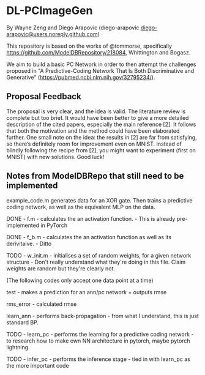# DL-PCImageGen

By Wayne Zeng and Diego Arapovic (diego-arapovic <diego-arapovic@users.noreply.github.com>)

This repository is based on the works of @tommorse, specifically https://github.com/ModelDBRepository/218084, Whittington and Bogasz.

We aim to build a basic PC Network in order to then attempt the challenges proposed in "A Predictive-Coding Network That Is Both Discriminative and Generative" (https://pubmed.ncbi.nlm.nih.gov/32795234/).

## Proposal Feedback

The proposal is very clear, and the idea is valid. The literature review is complete but too brief. It would have been better to give a more detailed description of the cited papers, especially the main reference [2]. It follows that both the motivation and the method could have been elaborated further. One small note on the idea: the results in [2] are far from satisfying, so there’s definitely room for improvement even on MNIST. Instead of blindly following the recipe from [2], you might want to experiment (first on MNIST) with new solutions. Good luck!

## Notes from ModelDBRepo that still need to be implemented

example_code.m generates data for an XOR gate. Then trains a predictive coding network, as well as the equivalent MLP on the data.

DONE - f.m - calculates the an activation function. - This is already pre-implemented in PyTorch

DONE - f_b.m - calculates the an activation function as well as its derivitaive. - Ditto

TODO - w_init.m - initialises a set of random weights, for a given network structure - Don't really understand what they're doing in this file. Claim weights are random but they're clearly not.

(The following codes only accept one data point at a time)

test - makes a prediction for an ann/pc network + outputs rmse

rms_error - calculated rmse

learn_ann - performs back-propagation - from what I understand, this is just standard BP. 

TODO - learn_pc - performs the learning for a predictive coding network - to research how to make own NN architecture in pytorch, maybe pytorch lightning

TODO - infer_pc - performs the inference stage - tied in with learn_pc as the more important code
